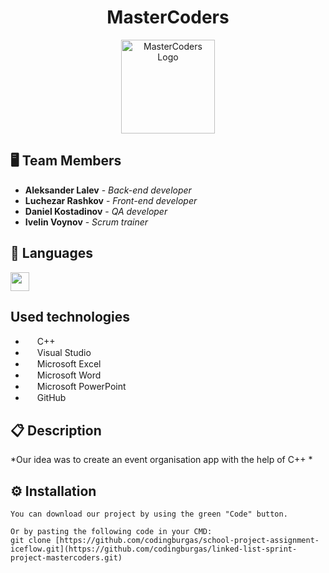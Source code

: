 <h1 align="center">MasterCoders</h1>
<p align="center">
    <img src="https://chatgpt-image-hosting.s3.amazonaws.com/logo-mastercoders.png" alt="MasterCoders Logo" width="150"/>
</p>

## 🖥 Team Members
* **Aleksander Lalev** - *Back-end developer* 
* **Luchezar Rashkov** - *Front-end developer* 
* **Daniel Kostadinov** - *QA developer*
* **Ivelin Voynov** - *Scrum trainer* 

## 🚀 Languages 

<p align="left"> 
    <img src="https://user-images.githubusercontent.com/42747200/46140125-da084900-c26d-11e8-8ea7-c45ae6306309.png" width="30" height="30"/> 

## Used technologies
   
- <img src="https://upload.wikimedia.org/wikipedia/commons/thumb/1/18/ISO_C%2B%2B_Logo.svg/640px-ISO_C%2B%2B_Logo.svg.png" width="15" height="15"> C++ <br>
- <img src="https://upload.wikimedia.org/wikipedia/commons/thumb/2/2c/Visual_Studio_Icon_2022.svg/640px-Visual_Studio_Icon_2022.svg.png" width="15" height="15"> Visual Studio <br>
- <img src="https://upload.wikimedia.org/wikipedia/commons/thumb/3/34/Microsoft_Office_Excel_%282019%E2%80%93present%29.svg/640px-Microsoft_Office_Excel_%282019%E2%80%93present%29.svg.png" width="15" height="15"> Microsoft Excel <br>
- <img src="https://upload.wikimedia.org/wikipedia/commons/thumb/8/8d/Microsoft_Word_2013-2019_logo.svg/587px-Microsoft_Word_2013-2019_logo.svg.png?20221202081051" width="15" height="15"> Microsoft Word <br>
- <img src="https://upload.wikimedia.org/wikipedia/commons/thumb/0/0d/Microsoft_Office_PowerPoint_%282019%E2%80%93present%29.svg/640px-Microsoft_Office_PowerPoint_%282019%E2%80%93present%29.svg.png" width="15" height="15"> Microsoft PowerPoint <br>
- <img src="https://pbs.twimg.com/profile_images/1414990564408262661/r6YemvF9_400x400.jpg" width="15" height="15"> GitHub <br>
        
## 📋 Description
    
*Our idea was to create an event organisation app with the help of C++ *
      
## ⚙ Installation
```
You can download our project by using the green "Code" button.

Or by pasting the following code in your CMD:
git clone [https://github.com/codingburgas/school-project-assignment-iceflow.git](https://github.com/codingburgas/linked-list-sprint-project-mastercoders.git)

```
